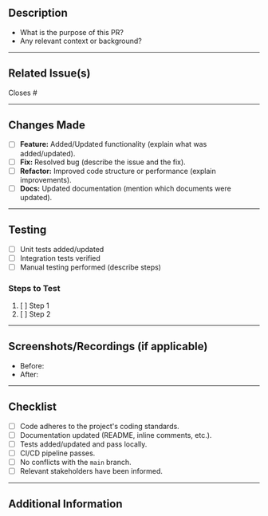 ## Description

<!-- Provide a brief summary of the changes in this pull request. -->

- What is the purpose of this PR?
- Any relevant context or background?

---

## Related Issue(s)

<!-- Link any related issues by referencing them. Example: Closes #123 -->

Closes #

---

## Changes Made

<!-- List the changes you made. Include any key points for the reviewer. -->

- [ ] **Feature:** Added/Updated functionality (explain what was added/updated).
- [ ] **Fix:** Resolved bug (describe the issue and the fix).
- [ ] **Refactor:** Improved code structure or performance (explain improvements).
- [ ] **Docs:** Updated documentation (mention which documents were updated).

---

## Testing

<!-- Provide details about how this was tested, including manual testing or automated test coverage. -->

- [ ] Unit tests added/updated
- [ ] Integration tests verified
- [ ] Manual testing performed (describe steps)

### Steps to Test

1. [ ] Step 1
2. [ ] Step 2

---

## Screenshots/Recordings (if applicable)

<!-- Add visual evidence of changes for UI updates. -->

- Before:
- After:

---

## Checklist

<!-- Ensure all tasks are complete before requesting a review. -->

- [ ] Code adheres to the project's coding standards.
- [ ] Documentation updated (README, inline comments, etc.).
- [ ] Tests added/updated and pass locally.
- [ ] CI/CD pipeline passes.
- [ ] No conflicts with the `main` branch.
- [ ] Relevant stakeholders have been informed.

---

## Additional Information

<!-- Provide any additional notes for the reviewers, such as deployment considerations or known issues. -->
